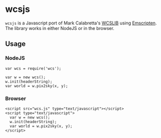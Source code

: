 # wcsjs

`wcsjs` is a Javascript port of Mark Calabretta's [WCSLIB](http://www.atnf.csiro.au/people/mcalabre/WCS/) using [Emscripten](https://github.com/kripken/emscripten/wiki). The library works in either NodeJS or in the browser.

## Usage

### NodeJS
    
    
    var wcs = require('wcs');
    
    var w = new wcs();
    w.init(headerString);
    var world = w.pix2sky(x, y);
    

### Browser

    <script src="wcs.js" type="text/javascript"></script>
    <script type="text/javascript">
      var w = new wcs();
      w.init(headerString);
      var world = w.pix2sky(x, y);
    </script>
    

